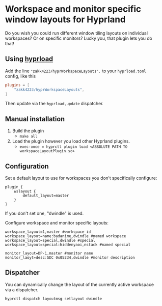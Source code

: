 # Workspace and monitor specific window layouts for Hyprland 


Do you wish you could run different window tiling layouts on individual workspaces? Or on specific monitors? Lucky you, that plugin lets you do that!

## Using [hyprload](https://github.com/Duckonaut/hyprload)
Add the line `"zakk4223/hyprWorkspaceLayouts",` to your `hyprload.toml` config, like this

```toml
plugins = [
    "zakk4223/hyprWorkspaceLayouts",
]
```

Then update via the `hyprload,update` dispatcher.

## Manual installation

1. Build the plugin 
    - `make all`
2. Load the plugin however you load other Hyprland plugins.
    - `exec-once = hyprctl plugin load <ABSOLUTE PATH TO workspaceLayoutPlugin.so>`

## Configuration 

Set a default layout to use for workspaces you don't specifically configure:
```
plugin {
    wslayout {
        default_layout=master
    }
}
```
If you don't set one, "dwindle" is used.


Configure workspace and monitor specific layouts:

```
workspace_layout=1,master #workspace id
workspace_layout=name:badanime,dwindle #named workspace
workspace_layout=special,dwindle #special
workspace_layout=special:hiddenyaoi,nstack #named special
```

```
monitor_layout=DP-1,master #monitor name
monitor_laoyt=desc:SDC 0x05234,dwindle #monitor description
```

## Dispatcher
You can dynamically change the layout of the currently active workspace
via a dispatcher.

```
hyprctl dispatch layoutmsg setlayout dwindle
```

